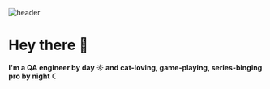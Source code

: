 ![header](https://capsule-render.vercel.app/api?type=waving&color=gradient&height=300&section=header&text=Daria%20Arkhipova%&fontSize=90)
# Hey there 👋 
**I'm a QA engineer by day ☼ and cat-loving, game-playing, series-binging pro by night ☾**<br>

